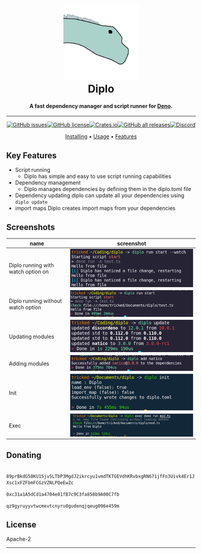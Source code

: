 <h1 align="center">
  <br>
  <a href="http://diplo.ascella.wtf/"><img src="assets/diplo.png" alt="Markdownify" width="200"></a>
  <br>
  Diplo
  <br>
</h1>

<h4 align="center">A fast dependency manager and script runner for <a href="https://deno.land/" target="_blank">Deno</a>.</h4>

---

<p align="center">
<a href="https://github.com/tricked-dev/diplo/issues"><img src="https://img.shields.io/github/issues/tricked-dev/diplo" alt="GitHub issues"></a><a href="https://github.com/Tricked-dev/diplo/blob/main/LICENSE"><img src="https://img.shields.io/github/license/Tricked-dev/diplo" alt="GitHub license"></a><a href="https://crates.io/crates/diplo/"><img src="https://img.shields.io/crates/d/diplo?label=crate%20downloads" alt="Crates.io"></a><a href="https://github.com/Tricked-dev/diplo/releases/tag/v0.3.1"><img src="https://img.shields.io/github/downloads/tricked-dev/diplo/total?label=github%20downloads" alt="GitHub all releases"></a><a href="https://discord.gg/mY8zTARu4g"><img src="https://img.shields.io/discord/748956745409232945?logo=discord&" alt="Discord"></a>

</p>
<p align="center">
    <a href="https://diplo.ascella.wtf/docs/getting-started/installing/">Installing</a> •
    <a href="https://diplo.ascella.wtf/docs/getting-started/quick-start/">Usage</a> •
    <a href="https://diplo.ascella.wtf/docs/getting-started/features/">Features</a> 
</p>

## Key Features

- Script running
  - Diplo has simple and easy to use script running capabilities
- Dependency management
  - Diplo manages dependencies by defining them in the diplo.toml file
- Dependency updating diplo can update all your dependencies using `diplo update`
- import maps Diplo creates import maps from your dependencies

## Screenshots

| name                               | screenshot                      |
| ---------------------------------- | ------------------------------- |
| Diplo running with watch option on | ![](assets/run_start_watch.png) |
| Diplo running without watch option | ![](assets/run_start.png)       |
| Updating modules                   | ![](assets/update.png)          |
| Adding modules                     | ![](assets/add.png)             |
| Init                               | ![](assets/init.png)            |
| Exec                               | ![](assets/exec.png)            |

## Donating

<img src="https://tricked.pro/crypto/monero-xmr-logo.png" alt="" height="15px">`89prBkdG58KU15jv5LTbP3MgdJ2ikrcyu1vmdTKTGEVdhKRvbxgRN671jfFn3Uivk4Er1JXsc1xFZFbmFCGzVZNLPQeEwZc`

<img src="https://tricked.pro/crypto/ethereum-eth-logo.png" alt="" height="15px">`0xc31a1A5dCd1a4704e81fB7c9C3fa858b9A00C7fb`

<img src="https://tricked.pro/crypto/bitcoin-cash-bch-logo.png" alt="" height="15px">`qz9gyruyyvtwcmevtcnyru8gudenqjqeug096e459m`

## License

Apache-2

---
